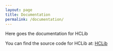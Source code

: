 ```yaml
---
layout: page
title: Documentation
permalink: /documentation/
---
```


Here goes the documentation for HCLib

You can find the source code for HCLib at:
[HCLib](https://github.com/habanero-rice/hclib)

